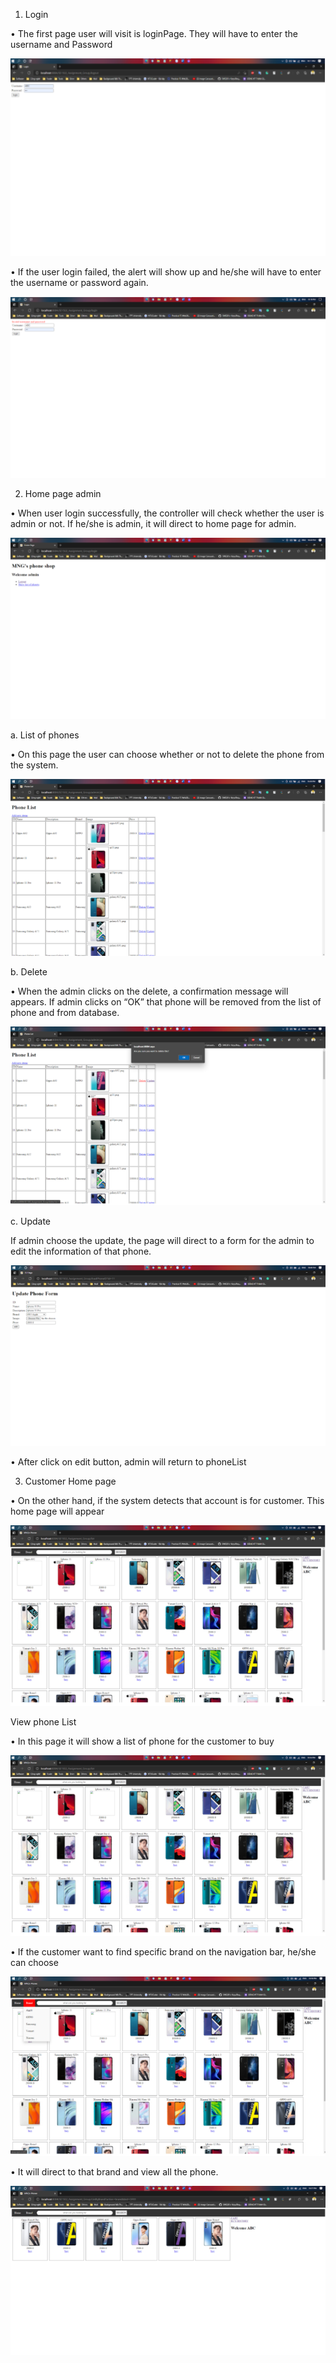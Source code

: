 ﻿1. Login

• The first page user will visit is loginPage. They will have to enter the username and Password

![Image 1](/PRJ_Resource/1.png)

• If the user login failed, the alert will show up and he/she will have to enter the username or password again. 

![Image 2](/PRJ_Resource/2.png)

2. Home page admin

• When user login successfully, the controller will check whether the user is admin or not. If he/she is admin, it will direct to home page for admin.

![Image 3](/PRJ_Resource/3.png)

a. List of phones

• On this page the user can choose whether or not to delete the phone from the system. 

![Image 4](/PRJ_Resource/4.png)

b. Delete

• When the admin clicks on the delete, a confirmation message will appears. If admin clicks on “OK” that phone will be removed from the list of phone and from database. 

![Image 5](/PRJ_Resource/5.png)

c. Update

If admin choose the update, the page will direct to a form for the admin to edit the information of that phone. 

![Image 6](/PRJ_Resource/6.png)

• After click on edit button, admin will return to phoneList

3. Customer Home page

• On the other hand, if the system detects that account is for customer. This home page will appear

![Image 7](/PRJ_Resource/7.png)


View phone List

• In this page it will show a list of phone for the customer to buy

![Image 7](/PRJ_Resource/7.png)

• If the customer want to find specific brand on the navigation bar, he/she can choose

![Image 8](/PRJ_Resource/8.png)

• It will direct to that brand and view all the phone.

![Image 9](/PRJ_Resource/9.png)

